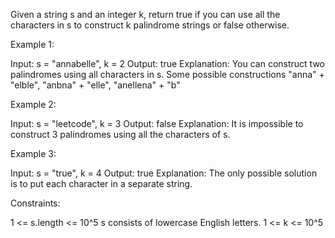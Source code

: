 Given a string s and an integer k, return true if you can use all the
characters in s to construct k palindrome strings or false otherwise.


Example 1:


Input: s = "annabelle", k = 2
Output: true
Explanation: You can construct two palindromes using all characters in s.
Some possible constructions "anna" + "elble", "anbna" + "elle", "anellena" +
"b"


Example 2:


Input: s = "leetcode", k = 3
Output: false
Explanation: It is impossible to construct 3 palindromes using all the
characters of s.


Example 3:


Input: s = "true", k = 4
Output: true
Explanation: The only possible solution is to put each character in a
separate string.



Constraints:


1 <= s.length <= 10^5
s consists of lowercase English letters.
1 <= k <= 10^5




